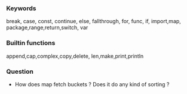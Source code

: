 ### Keywords
break, case, const, continue, else, fallthrough, for, func, if, import,map, package,range,return,switch, var 

### Builtin functions
append,cap,complex,copy,delete, len,make,print,println


### Question

- How does map fetch buckets ? Does it do any kind of sorting ?